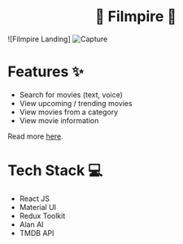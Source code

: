 
<div align='center'>

  #  🍿 Filmpire 🍿
</div>

![Filmpire Landing]
![Capture](https://user-images.githubusercontent.com/92306429/214040609-8b90fc69-8c97-4236-ac70-3b6641e9d82d.PNG)


# Features ✨

- Search for movies (text, voice)
- View upcoming / trending movies
- View movies from a category
- View movie information


Read more [here](https://ivuschua.com/projects/filmpire).

# Tech Stack 💻

- React JS
- Material UI
- Redux Toolkit
- Alan AI
- TMDB API


